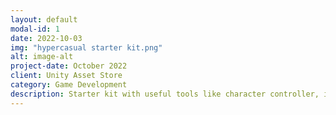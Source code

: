 ```yaml
---
layout: default
modal-id: 1
date: 2022-10-03
img: "hypercasual starter kit.png"
alt: image-alt
project-date: October 2022
client: Unity Asset Store
category: Game Development
description: Starter kit with useful tools like character controller, item modifier, inventory, save system and more...
---
```

